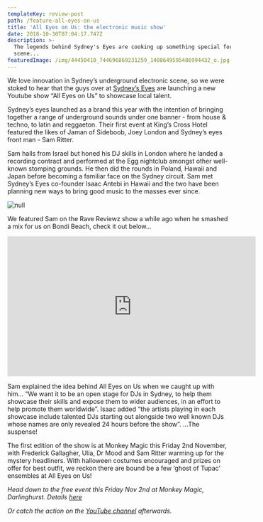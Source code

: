 ```yaml
---
templateKey: review-post
path: /feature-all-eyes-on-us
title: 'All Eyes on Us: the electronic music show'
date: 2018-10-30T07:04:17.747Z
description: >-
  The legends behind Sydney's Eyes are cooking up something special for the
  scene...
featuredImage: /img/44450410_744696869231259_1408649595486994432_o.jpg
---
```

We love innovation in Sydney’s underground electronic scene, so we were stoked to hear that the guys over at [Sydney’s Eyes](https://www.facebook.com/SydneysEyes/) are launching a new Youtube show “All Eyes on Us” to showcase local talent. 
<br>

Sydney’s eyes launched as a brand this year with the intention of bringing together a range of underground sounds under one banner - from house & techno, to latin and reggaeton. Their first event at King’s Cross Hotel featured the likes of Jaman of Sideboob, Joey London and Sydney’s eyes front man - Sam Ritter.
<br>

Sam hails from Israel but honed his DJ skills in London where he landed a recording contract and performed at the Egg nightclub amongst other well-known stomping grounds. He then did the rounds in Poland, Hawaii and Japan before becoming a familiar face on the Sydney circuit. Sam met Sydney’s Eyes co-founder Isaac Antebi in Hawaii and the two have been planning new ways to bring good music to the masses ever since. 

![null](/img/sam-izaak.jpeg)

We featured Sam on the Rave Reviewz show a while ago when he smashed a mix for us on Bondi Beach, check it out below...

<iframe src="https://www.facebook.com/plugins/video.php?href=https%3A%2F%2Fwww.facebook.com%2Fravereviewz%2Fvideos%2F603212446696442%2F&show_text=0&width=560" width="560" height="315" style="border:none;overflow:hidden" scrolling="no" frameborder="0" allowTransparency="true" allowFullScreen="true"></iframe>

Sam explained the idea behind All Eyes on Us when we caught up with him… “We want it to be an open stage for DJs in Sydney, to help them showcase their skills and expose them to wider audiences, in an effort to help promote them worldwide”. Isaac added “the artists playing in each showcase include talented DJs starting out alongside two well known DJs whose names are only revealed 24 hours before the show”. ...The suspense!
<br>

The first edition of the show is at Monkey Magic this Friday 2nd November, with Frederick Gallagher, Ulia, Dr Mood and Sam Ritter warming up for the mystery headliners. With halloween costumes encouraged and prizes on offer for best outfit, we reckon there are bound be a few ‘ghost of Tupac’ ensembles at All Eyes on Us!
<br>

_Head down to the free event this Friday Nov 2nd at Monkey Magic, Darlinghurst. Details [here](https://www.facebook.com/events/170228650576998/)_

_Or catch the action on the [YouTube channel](https://www.facebook.com/events/170228650576998/) afterwards._
